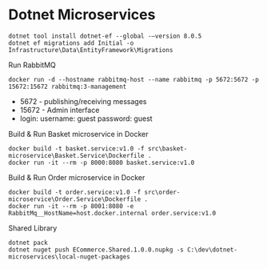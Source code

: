 # Dotnet Microservices

```
dotnet tool install dotnet-ef --global -–version 8.0.5
dotnet ef migrations add Initial -o Infrastructure\Data\EntityFramework\Migrations
```

Run RabbitMQ
```
docker run -d --hostname rabbitmq-host --name rabbitmq -p 5672:5672 -p 15672:15672 rabbitmq:3-management
```

* 5672 - publishing/receiving messages
* 15672 - Admin interface
* login: username: guest password: guest

Build & Run Basket microservice in Docker
```
docker build -t basket.service:v1.0 -f src\basket-microservice\Basket.Service\Dockerfile .
docker run -it --rm -p 8000:8080 basket.service:v1.0
```

Build & Run Order microservice in Docker
```
docker build -t order.service:v1.0 -f src\order-microservice\Order.Service\Dockerfile .
docker run -it --rm -p 8001:8080 -e RabbitMq__HostName=host.docker.internal order.service:v1.0
```

Shared Library
```
dotnet pack
dotnet nuget push ECommerce.Shared.1.0.0.nupkg -s C:\dev\dotnet-microservices\local-nuget-packages
```
